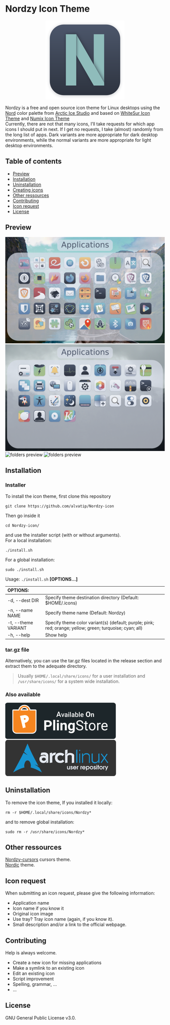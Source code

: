  Nordzy Icon Theme
======

<p align="center">

<img src="logo.png" alt="Nordzy logo">

</p>

Nordzy is a free and open source  icon theme for Linux desktops using the [Nord](https://github.com/arcticicestudio/nord) color palette from [Arctic Ice Studio](https://github.com/arcticicestudio) and based on [WhiteSur Icon Theme](https://github.com/vinceliuice/WhiteSur-icon-theme) and [Numix Icon Theme](https://github.com/numixproject/numix-icon-theme)<br/>
Currently, there are not that many icons, I’ll take requests for which app icons I should put in next. If I get no requests, I take (almost) randomly from the long list of apps.
Dark variants are more appropriate for dark desktop environments, while the normal variants are more appropriate for light desktop environments. <br/>

## Table of contents

- [Preview](#preview)
- [Installation](#installation)
- [Uninstallation](#uninstallation)
- [Creating icons](https://github.com/alvatip/Nordzy-icon/tree/main/tools#creating-icons)
- [Other ressources](#other-ressources)
- [Contributing](#contributing)
- [Icon request](#icon-request)
- [License](#license)


## Preview

![applications preview](preview1.png)
![applications preview](preview4.png)
![folders preview](preview2.png)
![folders preview](preview3.png)


## Installation
### Installer

To install the icon theme, first clone this repository
```
git clone https://github.com/alvatip/Nordzy-icon
```
Then go inside it
```
cd Nordzy-icon/
```
and use the installer script (with or without arguments). </br>
For a local installation: 
```
./install.sh
```
For a global installation:
```
sudo ./install.sh
```


Usage:  `./install.sh`  **[OPTIONS...]**

|  OPTIONS:           | |
|:--------------------|:-------------|
|-d, --dest  DIR         | Specify theme destination directory (Default: $HOME/.icons)|
|-n, --name  NAME  | Specify theme name (Default: Nordzy)|
|-t, --theme VARIANT | Specify theme color variant(s) (default; purple; pink; red; orange; yellow; green; turquoise; cyan; all)
|-h, --help                 | Show  help|

### tar.gz file
Alternatively, you can use the tar.gz files located in the release section and extract them to the adequate directory.</br>
> Usually `$HOME/.local/share/icons/` for a user installation and `/usr/share/icons/` for a system wide installation.
### Also available
<p align="left">
  <a href="https://www.pling.com/p/1686927" >
    <img title="Nordzy-icon Pling Store" width="350em" src="art/pling_banner.png">
  </a>
  <a href="https://aur.archlinux.org/packages/nordzy-icon-theme-git" >
    <img title="Nordzy-icon Pling Store" width="350em" src="art/archlinux_banner.png">
  </a>
</p> 


## Uninstallation
To remove the icon theme, 
If you installed it locally:
```
rm -r $HOME/.local/share/icons/Nordzy*
```
and to remove global installation:
```
sudo rm -r /usr/share/icons/Nordzy*
```

## Other ressources

[Nordzy-cursors](https://github.com/alvatip/Nordzy-cursors) cursors theme. </br> 
[Nordic](https://github.com/EliverLara/Nordic) theme.


## Icon request

When submitting an icon request, please give the following information: <br/>
* Application name
* Icon name if you know it
* Original icon image
* Use tray? Tray icon name (again, if you know it).
* Small description and/or a link to the official webpage.

## Contributing

Help is always welcome.

* Create a new icon for missing applications
* Make a symlink to an existing icon
* Edit an existing icon
* Script improvement
* Spelling, grammar, ...
* ...


## License

GNU General Public License v3.0.
